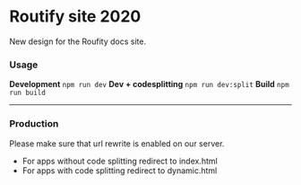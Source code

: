 # Routify site 2020

New design for the Roufity docs site.

### Usage

**Development** ``npm run dev``
**Dev + codesplitting** ``npm run dev:split``
**Build** ``npm run build``

--------------------------------------------------

### Production

Please make sure that url rewrite is enabled on our server.

- For apps without code splitting redirect to index.html
- For apps with code splitting redirect to dynamic.html

